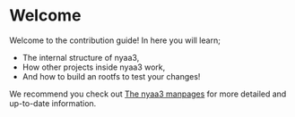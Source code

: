# Welcome
Welcome to the contribution guide! In here you will learn;

* The internal structure of nyaa3,
* How other projects inside nyaa3 work,
* And how to build an rootfs to test your changes!

We recommend you check out [The nyaa3 manpages](https://github.com/kreatolinux/nyaa3/tree/master/src/man) for more detailed and up-to-date information.
